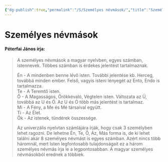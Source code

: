 ```yaml
---
{"dg-publish":true,"permalink":"/S/Személyes névmások/","title":"Személyes névmások","created":"2023-12-26T07:41","updated":"2023-12-26T07:41"}
---
```



# Személyes névmások

#### Péterfai János írja:

> A személyes névmások a magyar nyelvben, egyes számban, istennevek. Többes számban is érdekes jelentést tartalmaznak.  
> 
> Én - A mindenben benne lévő isten. További jelentése kb. Herceg, továbbá minden ember. Felső, vagyis isteni lényegét az Ento, Endo is tartalmazza.  
> Te - A Teremtő isten.  
> Ő - A Magasságos, Örökkévaló, Végtelen isten. Változata az Ü, továbbá az U és Ó. Az U és Ó több más jelentést is tartalmaz.  
> Mi - A Fény, a Me és Mé társaival együtt.  
> Ti - Az Élet.  
> Ők - Az istenek, tündérek összessége.  
> 
> Az univerzális nyelvtan számlájára írják, hogy csak 3 személyben lehet ragozni. De lehetne Én, Te, Ő, Az, Más forma is, de ki lehet találni akár 8 személyes névmást is egyes számban. Azért nincs több háromnál, mert Isten legfontosabb tulajdonságait ez a három személyes névmás írja le a legpontosabban. A magyar személyes névmásokból erednek a többiek.  